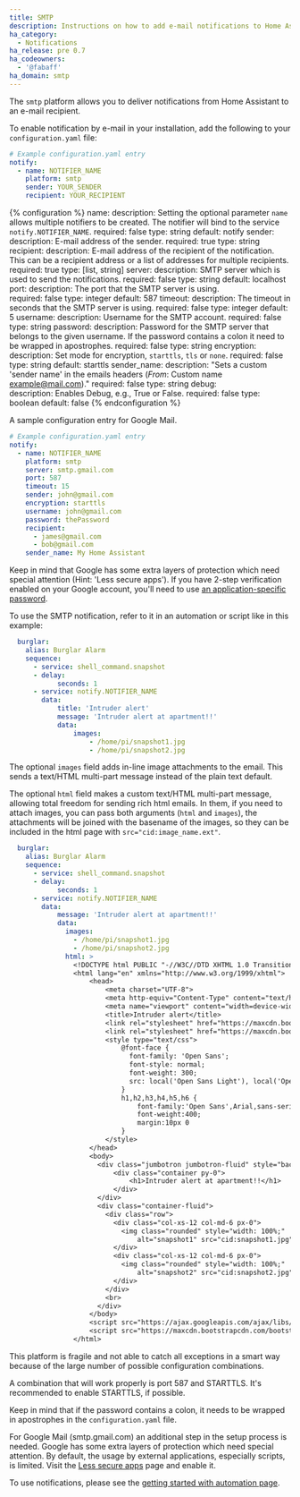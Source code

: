 ```yaml
---
title: SMTP
description: Instructions on how to add e-mail notifications to Home Assistant.
ha_category:
  - Notifications
ha_release: pre 0.7
ha_codeowners:
  - '@fabaff'
ha_domain: smtp
---
```


The `smtp` platform allows you to deliver notifications from Home Assistant to an e-mail recipient.

To enable notification by e-mail in your installation, add the following to your `configuration.yaml` file:

```yaml
# Example configuration.yaml entry
notify:
  - name: NOTIFIER_NAME
    platform: smtp
    sender: YOUR_SENDER
    recipient: YOUR_RECIPIENT
```

{% configuration %}
name:
  description: Setting the optional parameter `name` allows multiple notifiers to be created. The notifier will bind to the service `notify.NOTIFIER_NAME`.
  required: false
  type: string
  default: notify
sender:
  description: E-mail address of the sender.
  required: true
  type: string
recipient:
  description: E-mail address of the recipient of the notification. This can be a recipient address or a list of addresses for multiple recipients.
  required: true
  type: [list, string]
server:
  description: SMTP server which is used to send the notifications.
  required: false
  type: string
  default: localhost  
port:
  description: The port that the SMTP server is using.  
  required: false
  type: integer
  default: 587
timeout:
  description: The timeout in seconds that the SMTP server is using.
  required: false
  type: integer
  default: 5
username:
  description: Username for the SMTP account.
  required: false
  type: string
password:
  description: Password for the SMTP server that belongs to the given username. If the password contains a colon it need to be wrapped in apostrophes.
  required: false
  type: string
encryption:
  description: Set mode for encryption, `starttls`, `tls` or `none`.
  required: false
  type: string
  default: starttls
sender_name:
  description: "Sets a custom 'sender name' in the emails headers (*From*: Custom name <example@mail.com>)."
  required: false
  type: string
debug:  
  description: Enables Debug, e.g., True or False.
  required: false
  type: boolean
  default: false
{% endconfiguration %}

A sample configuration entry for Google Mail.

```yaml
# Example configuration.yaml entry
notify:
  - name: NOTIFIER_NAME
    platform: smtp
    server: smtp.gmail.com
    port: 587
    timeout: 15
    sender: john@gmail.com
    encryption: starttls
    username: john@gmail.com
    password: thePassword
    recipient:
      - james@gmail.com
      - bob@gmail.com
    sender_name: My Home Assistant
```

Keep in mind that Google has some extra layers of protection which need special attention (Hint: 'Less secure apps'). If you have 2-step verification enabled on your Google account, you'll need to use [an application-specific password](https://support.google.com/mail/answer/185833?hl=en).

To use the SMTP notification, refer to it in an automation or script like in this example:

```yaml
  burglar:
    alias: Burglar Alarm
    sequence:
      - service: shell_command.snapshot
      - delay:
            seconds: 1
      - service: notify.NOTIFIER_NAME
        data:
            title: 'Intruder alert'
            message: 'Intruder alert at apartment!!'
            data:
                images:
                    - /home/pi/snapshot1.jpg
                    - /home/pi/snapshot2.jpg
```

The optional `images` field adds in-line image attachments to the email. This sends a text/HTML multi-part message instead of the plain text default.

The optional `html` field makes a custom text/HTML multi-part message, allowing total freedom for sending rich html emails. In them, if you need to attach images, you can pass both arguments (`html` and `images`), the attachments will be joined with the basename of the images, so they can be included in the html page with `src="cid:image_name.ext"`.

```yaml
  burglar:
    alias: Burglar Alarm
    sequence:
      - service: shell_command.snapshot
      - delay:
            seconds: 1
      - service: notify.NOTIFIER_NAME
        data:
            message: 'Intruder alert at apartment!!'
            data:
              images:
                - /home/pi/snapshot1.jpg
                - /home/pi/snapshot2.jpg
              html: >
                <!DOCTYPE html PUBLIC "-//W3C//DTD XHTML 1.0 Transitional//EN" "http://www.w3.org/TR/xhtml1/DTD/xhtml1-transitional.dtd">
                <html lang="en" xmlns="http://www.w3.org/1999/xhtml">
                    <head>
                        <meta charset="UTF-8">
                        <meta http-equiv="Content-Type" content="text/html; charset=UTF-8">
                        <meta name="viewport" content="width=device-width, initial-scale=1.0">
                        <title>Intruder alert</title>
                        <link rel="stylesheet" href="https://maxcdn.bootstrapcdn.com/bootstrap/4.0.0-alpha.5/css/bootstrap.min.css">
                        <link rel="stylesheet" href="https://maxcdn.bootstrapcdn.com/font-awesome/4.4.0/css/font-awesome.min.css">
                        <style type="text/css">
                            @font-face {
                              font-family: 'Open Sans';
                              font-style: normal;
                              font-weight: 300;
                              src: local('Open Sans Light'), local('OpenSans-Light'), url(http://fonts.gstatic.com/s/opensans/v13/DXI1ORHCpsQm3Vp6mXoaTZS3E-kSBmtLoNJPDtbj2Pk.ttf) format('truetype');
                            }
                            h1,h2,h3,h4,h5,h6 {
                                font-family:'Open Sans',Arial,sans-serif;
                                font-weight:400;
                                margin:10px 0
                            }
                        </style>
                    </head>
                    <body>
                      <div class="jumbotron jumbotron-fluid" style="background-color: #f00a2d; color: white;">
                          <div class="container py-0">
                              <h1>Intruder alert at apartment!!</h1>
                          </div>
                      </div>
                      <div class="container-fluid">
                        <div class="row">
                          <div class="col-xs-12 col-md-6 px-0">
                            <img class="rounded" style="width: 100%;"
                                alt="snapshot1" src="cid:snapshot1.jpg" />
                          </div>
                          <div class="col-xs-12 col-md-6 px-0">
                            <img class="rounded" style="width: 100%;"
                                alt="snapshot2" src="cid:snapshot2.jpg" />
                          </div>
                        </div>
                        <br>
                      </div>
                    </body>
                    <script src="https://ajax.googleapis.com/ajax/libs/jquery/1.11.3/jquery.min.js"></script>
                    <script src="https://maxcdn.bootstrapcdn.com/bootstrap/4.0.0-alpha.5/js/bootstrap.min.js"></script>
                </html>
```

This platform is fragile and not able to catch all exceptions in a smart way because of the large number of possible configuration combinations.

A combination that will work properly is port 587 and STARTTLS. It's recommended to enable STARTTLS, if possible.

Keep in mind that if the password contains a colon, it needs to be wrapped in apostrophes in the `configuration.yaml` file.

For Google Mail (smtp.gmail.com) an additional step in the setup process is needed. Google has some extra layers of protection
which need special attention. By default, the usage by external applications, especially scripts, is limited. Visit the [Less secure apps](https://www.google.com/settings/security/lesssecureapps) page and enable it.

To use notifications, please see the [getting started with automation page](/getting-started/automation/).
